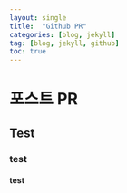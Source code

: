 ```yaml
---
layout: single
title:  "Github PR"
categories: [blog, jekyll]
tag: [blog, jekyll, github]
toc: true
---
```


# 포스트 PR

## Test

### test

#### test